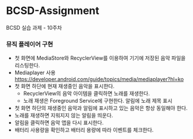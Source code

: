# BCSD-Assignment
BCSD 실습 과제 - 10주차

### 뮤직 플레이어 구현
- 첫 화면에 MediaStore와 RecyclerView를 이용하여 기기에 저장된 음악 파일을 리스팅한다.
- Mediaplayer 사용
<https://developer.android.com/guide/topics/media/mediaplayer?hl=ko>
- 첫 화면 하단에 현재 재생중인 음악을 표시한다.
  - RecyclerView의 음악 아이템을 클릭하면 노래를 재생한다.
  - 노래 재생은 Foreground Service에 구현한다. 알림에 노래 제목 표시
- 첫 화면 하단의 재생중인 음악과 알림에 표시하고 있는 음악은 항상 동일해야 한다.
- 노래를 재생하면 지워지지 않는 알림을 띄운다.
- 알림을 클릭하면 음악 앱을 다시 표시한다.
- 배터리 사용량을 확인하고 배터리 용량에 따라 이벤트를 체크한다.